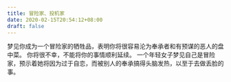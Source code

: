 ```yaml
---
title: 冒险家、投机家
date: 2020-02-15T20:54:12+08:00
draft: false
---
```


梦见你成为一个冒险家的牺牲品，表明你将很容易沦为奉承者和有预谋的恶人的盘中菜。
你将很不幸，不能将你的事情顺利延续。
一个年轻女子梦见自己是冒险家，预示着她将因为过于自恋，而被别人的奉承搞得头脑发热，以至于去做丢脸的事。
